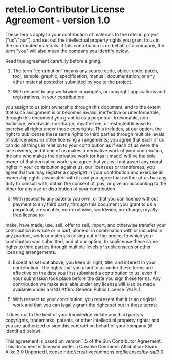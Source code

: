 retel.io Contributor License Agreement - version 1.0
====================================================

These terms apply to your contribution of materials to the retel.io project ("us"/"our"), and set out the intellectual property rights you grant to us in the contributed materials.  If this contribution is on behalf of a company, the term "you" will also mean the company you identify below.

Read this agreement carefully before signing.

1.  The term "contribution" means any source code, object code, patch, tool, sample, graphic, specification, manual, documentation, or any other material posted or submitted by you to the project.

2.  With respect to any worldwide copyrights, or copyright applications and registrations, in your contribution:

you assign to us joint ownership through this document, and to the extent that such assignment is or becomes invalid, ineffective or unenforceable, through this document you grant to us a perpetual, irrevocable, non-exclusive, worldwide, no-charge, royalty-free, unrestricted license to exercise all rights under those copyrights. This includes, at our option, the right to sublicense these same rights to third parties through multiple levels of sublicensees or other licensing arrangements;
you agree that each of us can do all things in relation to your contribution as if each of us were the sole owners, and if one of us makes a derivative work of your contribution, the one who makes the derivative work (or has it made) will be the sole owner of that derivative work;
you agree that you will not assert any moral rights in your contribution against us, our licensees or transferees;
you agree that we may register a copyright in your contribution and exercise all ownership rights associated with it; and
you agree that neither of us has any duty to consult with, obtain the consent of, pay, or give an accounting to the other for any use or distribution of your contribution.

3.  With respect to any patents you own, or that you can license without payment to any third party, through this document you grant to us a perpetual, irrevocable, non-exclusive, worldwide, no-charge, royalty-free license to:

make, have made, use, sell, offer to sell, import, and otherwise transfer your contribution in whole or in part, alone or in combination with or included in any product, work or materials arising out of the project to which your contribution was submitted, and
at our option, to sublicense these same rights to third parties through multiple levels of sublicensees or other licensing arrangements.

4.  Except as set out above, you keep all right, title, and interest in your contribution.  The rights that you grant to us under these terms are effective on the date you first submitted a contribution to us, even if your submission took place before the date you sign these terms. Any contribution we make available under any license will also be made available under a GNU Affero General Public License (AGPL).

5.  With respect to your contribution, you represent that it is an original work and that you can legally grant the rights set out in these terms;

it does not to the best of your knowledge violate any third party's copyrights, trademarks, patents, or other intellectual property rights; and
you are authorized to sign this contract on behalf of your company (if identified below).


This agreement is based on version 1.5 of the Sun Contributor Agreement.
This document is licensed under a Creative Commons Attribution-Share Alike 3.0
Unported License http://creativecommons.org/licenses/by-sa/3.0
